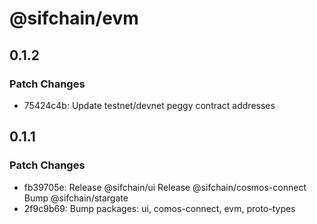 # @sifchain/evm

## 0.1.2

### Patch Changes

- 75424c4b: Update testnet/devnet peggy contract addresses

## 0.1.1

### Patch Changes

- fb39705e: Release @sifchain/ui
  Release @sifchain/cosmos-connect
  Bump @sifchain/stargate
- 2f9c9b69: Bump packages: ui, comos-connect, evm, proto-types
